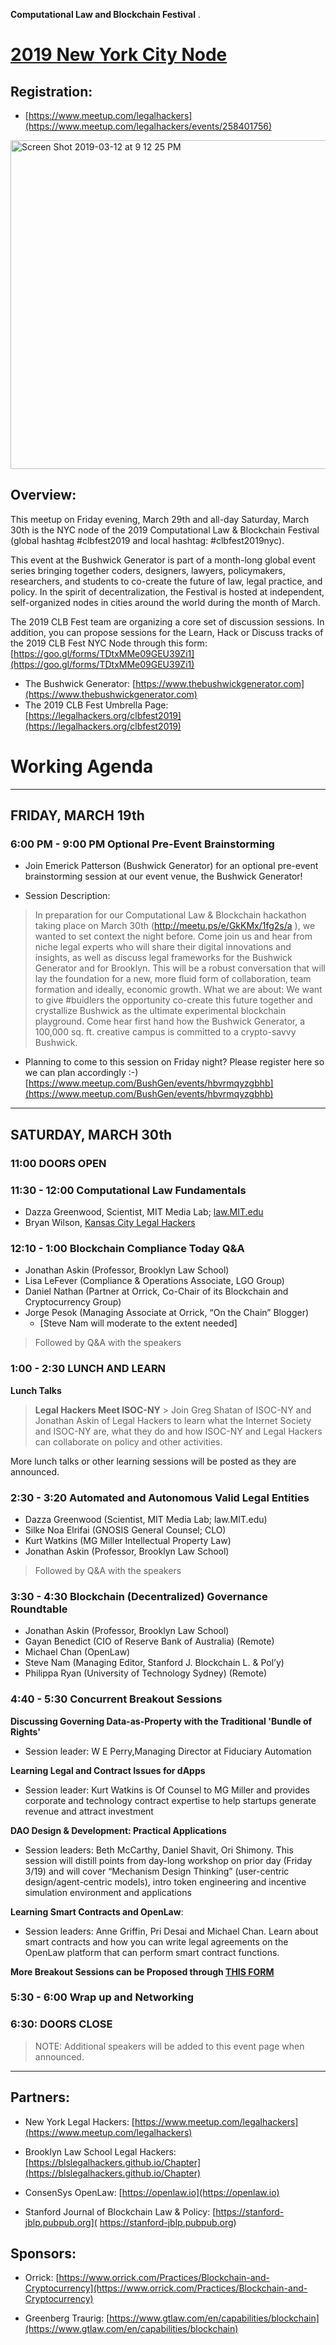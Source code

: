 **Computational Law and Blockchain Festival** . 

# [2019 New York City Node](https://clbfest.github.io/2019-NYC)

## Registration: 

* [https://www.meetup.com/legalhackers](https://www.meetup.com/legalhackers/events/258401756)

<img width="526" alt="Screen Shot 2019-03-12 at 9 12 25 PM" src="https://user-images.githubusercontent.com/2357755/54247052-d01d8e00-450d-11e9-9407-821b1e4fcaaf.png">


## Overview:

This meetup on Friday evening, March 29th and all-day Saturday, March 30th is the NYC node of the 2019 Computational Law & Blockchain Festival (global hashtag #clbfest2019 and local hashtag: #clbfest2019nyc).

This event at the Bushwick Generator is part of a month-long global event series bringing together coders, designers, lawyers, policymakers, researchers, and students to co-create the future of law, legal practice, and policy. In the spirit of decentralization, the Festival is hosted at independent, self-organized nodes in cities around the world during the month of March.

The 2019 CLB Fest team are organizing a core set of discussion sessions.
In addition, you can propose sessions for the Learn, Hack or Discuss tracks of the 2019 CLB Fest NYC Node through this form: [https://goo.gl/forms/TDtxMMe09GEU39Zi1](https://goo.gl/forms/TDtxMMe09GEU39Zi1)

* The Bushwick Generator: [https://www.thebushwickgenerator.com](https://www.thebushwickgenerator.com)
* The 2019 CLB Fest Umbrella Page: [https://legalhackers.org/clbfest2019](https://legalhackers.org/clbfest2019)

# Working Agenda

-------------------------------------

## FRIDAY, MARCH 19th

### 6:00 PM - 9:00 PM	Optional Pre-Event Brainstorming
* Join Emerick Patterson (Bushwick Generator) for an optional pre-event brainstorming session at our event venue, the Bushwick Generator!

* Session Description: 
> In preparation for our Computational Law & Blockchain hackathon taking place on March 30th (http://meetu.ps/e/GkKMx/1fg2s/a ), we wanted to set context the night before. Come join us and hear from niche legal experts who will share their digital innovations and insights, as well as discuss legal frameworks for the Bushwick Generator and for Brooklyn.
> This will be a robust conversation that will lay the foundation for a new, more fluid form of collaboration, team formation and ideally, economic growth.
> What we are about: We want to give #buidlers the opportunity co-create this future together and crystallize Bushwick as the ultimate experimental blockchain playground.
> Come hear first hand how the Bushwick Generator, a 100,000 sq. ft. creative campus is committed to a crypto-savvy Bushwick.

* Planning to come to this session on Friday night?  Please register here so we can plan accordingly :-) [https://www.meetup.com/BushGen/events/hbvrmqyzgbhb](https://www.meetup.com/BushGen/events/hbvrmqyzgbhb)


-------------------------------------

## SATURDAY, MARCH 30th

### 11:00 DOORS OPEN

### 11:30 - 12:00 Computational Law Fundamentals

* Dazza Greenwood, Scientist, MIT Media Lab; [law.MIT.edu](http://law.mit.edu)
* Bryan Wilson, [Kansas City Legal Hackers](https://www.meetup.com/KC-Legal-Hackers)

### 12:10 - 1:00 Blockchain Compliance Today Q&A

* Jonathan Askin (Professor, Brooklyn Law School)
* Lisa LeFever (Compliance & Operations Associate, LGO Group)
* Daniel Nathan (Partner at Orrick, Co-Chair of its Blockchain and Cryptocurrency Group)
* Jorge Pesok (Managing Associate at Orrick, “On the Chain” Blogger)
   * [Steve Nam will moderate to the extent needed]

> Followed by Q&A with the speakers

### 1:00 - 2:30 LUNCH AND LEARN

**Lunch Talks**

> **Legal Hackers Meet ISOC-NY**
	> Join Greg Shatan of ISOC-NY and Jonathan Askin of Legal Hackers to learn what the Internet Society and ISOC-NY are, what they do and how ISOC-NY and Legal Hackers can collaborate on policy and other activities.
  
More lunch talks or other learning sessions will be posted as they are announced.


### 2:30 - 3:20 Automated and Autonomous Valid Legal Entities

* Dazza Greenwood (Scientist, MIT Media Lab; law.MIT.edu)
* Silke Noa Elrifai (GNOSIS General Counsel; CLO)
* Kurt Watkins (MG Miller Intellectual Property Law)
* Jonathan Askin (Professor, Brooklyn Law School)

> Followed by Q&A with the speakers

### 3:30 - 4:30 Blockchain (Decentralized) Governance Roundtable

* Jonathan Askin (Professor, Brooklyn Law School)
* Gayan Benedict (CIO of Reserve Bank of Australia) (Remote)
* Michael Chan (OpenLaw)
* Steve Nam (Managing Editor, Stanford J. Blockchain L. & Pol’y)
* Philippa Ryan (University of Technology Sydney) (Remote)


### 4:40 - 5:30 Concurrent Breakout Sessions

**Discussing	Governing Data-as-Property with the Traditional 'Bundle of Rights'**
* Session leader: W E Perry,Managing Director at Fiduciary Automation

**Learning	Legal and Contract Issues for dApps**
* Session leader: Kurt Watkins is Of Counsel to MG Miller and provides corporate and technology contract expertise to help startups generate revenue and attract investment 

**DAO Design & Development: Practical Applications**
* Session leaders: Beth McCarthy, Daniel Shavit, Ori Shimony.  This session will distill points from day-long workshop on prior day (Friday 3/19) and will cover “Mechanism Design Thinking” (user-centric design/agent-centric models), intro token engineering and incentive simulation environment and applications

**Learning Smart Contracts and OpenLaw**: 
* Session leaders: Anne Griffin, Pri Desai and Michael Chan.  Learn about smart contracts and how you can write legal agreements on the OpenLaw platform that can perform smart contract functions.


**More Breakout Sessions can be Proposed through [THIS FORM](https://goo.gl/forms/TDtxMMe09GEU39Zi1)**

### 5:30 - 6:00 Wrap up and Networking

### 6:30: DOORS CLOSE

> NOTE: Additional speakers will be added to this event page when announced. 

--------------------------------

## Partners:

* New York Legal Hackers: [https://www.meetup.com/legalhackers](https://www.meetup.com/legalhackers)

* Brooklyn Law School Legal Hackers: [https://blslegalhackers.github.io/Chapter](https://blslegalhackers.github.io/Chapter)

* ConsenSys OpenLaw: [https://openlaw.io](https://openlaw.io)

* Stanford Journal of Blockchain Law & Policy: [https://stanford-jblp.pubpub.org]( https://stanford-jblp.pubpub.org)

## Sponsors:

* Orrick: [https://www.orrick.com/Practices/Blockchain-and-Cryptocurrency](https://www.orrick.com/Practices/Blockchain-and-Cryptocurrency)

* Greenberg Traurig: [https://www.gtlaw.com/en/capabilities/blockchain](https://www.gtlaw.com/en/capabilities/blockchain)

